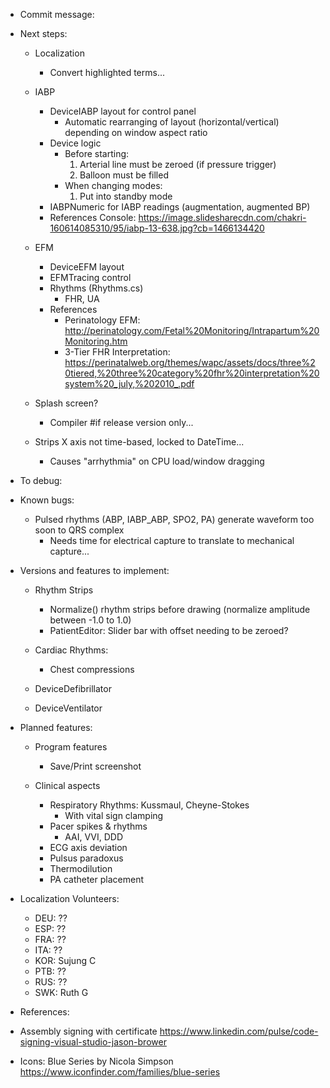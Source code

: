 ﻿* Commit message:




* Next steps:
	* Localization
		- Convert highlighted terms...

	* IABP
		- DeviceIABP layout for control panel
			- Automatic rearranging of layout (horizontal/vertical) depending on window aspect ratio
		- Device logic
			- Before starting:
				1) Arterial line must be zeroed (if pressure trigger)
				2) Balloon must be filled
			- When changing modes:
				1) Put into standby mode
		- IABPNumeric for IABP readings (augmentation, augmented BP)
		- References
			Console: https://image.slidesharecdn.com/chakri-160614085310/95/iabp-13-638.jpg?cb=1466134420


	* EFM
		- DeviceEFM layout
		- EFMTracing control
		- Rhythms (Rhythms.cs)
			- FHR, UA
		- References
			- Perinatology EFM: http://perinatology.com/Fetal%20Monitoring/Intrapartum%20Monitoring.htm
			- 3-Tier FHR Interpretation: https://perinatalweb.org/themes/wapc/assets/docs/three%20tiered,%20three%20category%20fhr%20interpretation%20system%20_july,%202010_.pdf


	- Splash screen?
		- Compiler #if release version only...

	- Strips X axis not time-based, locked to DateTime...
		- Causes "arrhythmia" on CPU load/window dragging



* To debug:

* Known bugs:
	- Pulsed rhythms (ABP, IABP_ABP, SPO2, PA) generate waveform too soon to QRS complex
		- Needs time for electrical capture to translate to mechanical capture...



* Versions and features to implement:

	- Rhythm Strips
		- Normalize() rhythm strips before drawing (normalize amplitude between -1.0 to 1.0)
		- PatientEditor: Slider bar with offset needing to be zeroed?
	- Cardiac Rhythms:
		- Chest compressions

	- DeviceDefibrillator
	- DeviceVentilator



* Planned features:
	- Program features
		- Save/Print screenshot

	- Clinical aspects
		- Respiratory Rhythms: Kussmaul, Cheyne-Stokes
			- With vital sign clamping
		- Pacer spikes & rhythms
			- AAI, VVI, DDD
		- ECG axis deviation
		- Pulsus paradoxus
		- Thermodilution
		- PA catheter placement



* Localization Volunteers:
	- DEU: ??
    - ESP: ??
    - FRA: ??
    - ITA: ??
	- KOR: Sujung C
    - PTB: ??
    - RUS: ??
	- SWK: Ruth G



* References:
- Assembly signing with certificate
	https://www.linkedin.com/pulse/code-signing-visual-studio-jason-brower

- Icons: Blue Series by Nicola Simpson
	https://www.iconfinder.com/families/blue-series